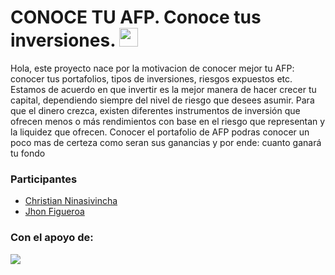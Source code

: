 # CONOCE TU AFP. Conoce tus inversiones. <img src="https://image.flaticon.com/icons/svg/323/323273.svg" width="30"/>

Hola, este proyecto nace por la motivacion de conocer mejor tu AFP: conocer tus portafolios, tipos de inversiones, riesgos expuestos etc.
Estamos de acuerdo en que invertir es la mejor manera de hacer crecer tu capital, dependiendo siempre del nivel de riesgo que desees asumir. Para que el dinero crezca, existen diferentes instrumentos de inversión que ofrecen menos o más rendimientos con base en el riesgo que representan y la liquidez que ofrecen. Conocer el portafolio de AFP podras conocer un poco mas de certeza como seran sus ganancias y por ende: cuanto ganará tu fondo

### Participantes
- [Christian Ninasivincha](http://www.linkedin.com/in/ninasivincha "Christian Ninasivincha")
- [Jhon Figueroa](https://www.linkedin.com/in/jhon-vidal-figueroa-céspedes-166837124/)

### Con el apoyo de:
![](https://encrypted-tbn0.gstatic.com/images?q=tbn%3AANd9GcQ2_IQGwuijxeJQNMj754mXhW8csNXmHL1djg&usqp=CAU)
